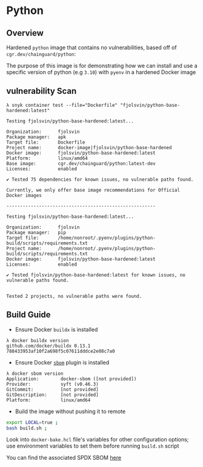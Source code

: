 # Python

## Overview

Hardened `python` image that contains no vulnerabilities, based off of
`cgr.dev/chainguard/python`:

The purpose of this image is for demonstrating how we can install and use a
specific version of python (e.g `3.10`) with `pyenv` in a hardened Docker image

## vulnerability Scan

```console
λ snyk container test --file="Dockerfile" "fjolsvin/python-base-hardened:latest"

Testing fjolsvin/python-base-hardened:latest...

Organization:      fjolsvin
Package manager:   apk
Target file:       Dockerfile
Project name:      docker-image|fjolsvin/python-base-hardened
Docker image:      fjolsvin/python-base-hardened:latest
Platform:          linux/amd64
Base image:        cgr.dev/chainguard/python:latest-dev
Licenses:          enabled

✔ Tested 75 dependencies for known issues, no vulnerable paths found.

Currently, we only offer base image recommendations for Official Docker images

-------------------------------------------------------

Testing fjolsvin/python-base-hardened:latest...

Organization:      fjolsvin
Package manager:   pip
Target file:       /home/nonroot/.pyenv/plugins/python-build/scripts/requirements.txt
Project name:      /home/nonroot/.pyenv/plugins/python-build/scripts/requirements.txt
Docker image:      fjolsvin/python-base-hardened:latest
Licenses:          enabled

✔ Tested fjolsvin/python-base-hardened:latest for known issues, no vulnerable paths found.


Tested 2 projects, no vulnerable paths were found.
```

## Build Guide

- Ensure Docker `buildx` is installed

```console
λ docker buildx version
github.com/docker/buildx 0.13.1 788433953af10f2a698f5c07611dddce2e08c7a0
```

- Ensure Docker
  [`sbom`](https://www.docker.com/blog/generate-sboms-with-buildkit/) plugin is
  installed

```console
λ docker sbom version
Application:        docker-sbom ([not provided])
Provider:           syft (v0.46.3)
GitCommit:          [not provided]
GitDescription:     [not provided]
Platform:           linux/amd64
```

- Build the image without pushing it to remote

```bash
export LOCAL=true ;
bash build.sh ;
```

Look into `docker-bake.hcl` file's variables for other configuration options;
use environment variables to set them before running `build.sh` script

You can find the associated SPDX SBOM
[here](https://github.com/da-moon/hardened-docker-images/releases/tag/sboms)
